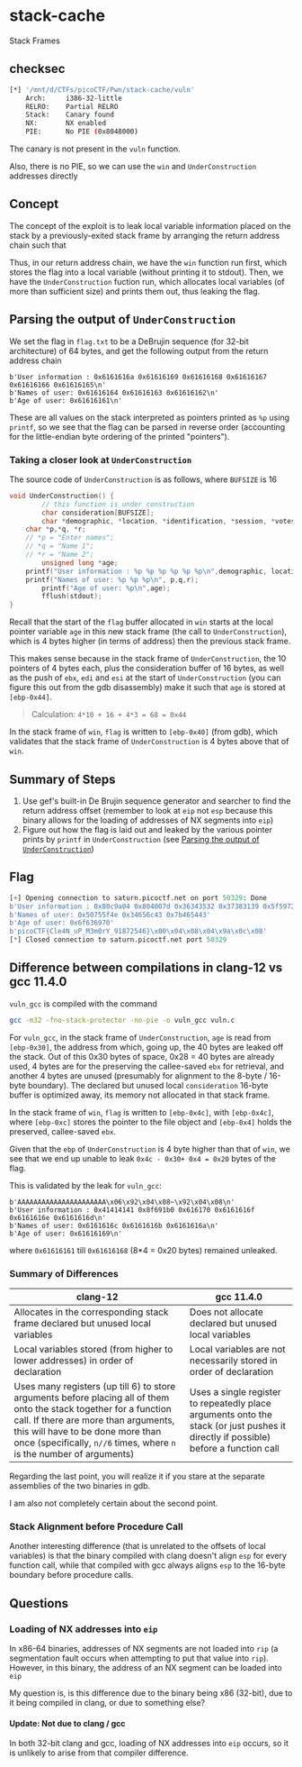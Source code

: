 # stack-cache

Stack Frames

## checksec

```bash
[*] '/mnt/d/CTFs/picoCTF/Pwn/stack-cache/vuln'
    Arch:     i386-32-little
    RELRO:    Partial RELRO
    Stack:    Canary found
    NX:       NX enabled
    PIE:      No PIE (0x8048000)
```

The canary is not present in the `vuln` function. 

Also, there is no PIE, so we can use the `win` and `UnderConstruction` addresses directly

## Concept

The concept of the exploit is to leak local variable information placed on the stack by a previously-exited stack frame by arranging the return address chain such that 

Thus, in our return address chain, we have the `win` function run first, which stores the flag into a local variable (without printing it to stdout). Then, we have the `UnderConstruction` fuction run, which allocates local variables (of more than sufficient size) and prints them out, thus leaking the flag. 

## Parsing the output of `UnderConstruction`

We set the flag in `flag.txt` to be a DeBrujin sequence (for 32-bit architecture) of 64 bytes, and get the following output from the return address chain

```
b'User information : 0x6161616a 0x61616169 0x61616168 0x61616167 0x61616166 0x61616165\n'
b'Names of user: 0x61616164 0x61616163 0x61616162\n'
b'Age of user: 0x61616161\n'
```

These are all values on the stack interpreted as pointers printed as `%p` using `printf`, so we see that the flag can be parsed in reverse order (accounting for the little-endian byte ordering of the printed "pointers"). 

### Taking a closer look at `UnderConstruction`

The source code of `UnderConstruction` is as follows, where `BUFSIZE` is 16

```c
void UnderConstruction() {
        // this function is under construction
        char consideration[BUFSIZE];
        char *demographic, *location, *identification, *session, *votes, *dependents;
	char *p,*q, *r;
	// *p = "Enter names";
	// *q = "Name 1";
	// *r = "Name 2";
        unsigned long *age;
	printf("User information : %p %p %p %p %p %p\n",demographic, location, identification, session, votes, dependents);
	printf("Names of user: %p %p %p\n", p,q,r);
        printf("Age of user: %p\n",age);
        fflush(stdout);
}
```

Recall that the start of the `flag` buffer allocated in `win` starts at the local pointer variable `age` in this new stack frame (the call to `UnderConstruction`), which is 4 bytes higher (in terms of address) then the previous stack frame. 

This makes sense because in the stack frame of `UnderConstruction`, the 10 pointers of 4 bytes each, plus the consideration buffer of 16 bytes, as well as the push of `ebx`, `edi` and `esi` at the start of `UnderConstruction` (you can figure this out from the gdb disassembly) make it such that `age` is stored at `[ebp-0x44]`. 

> Calculation: `4*10 + 16 + 4*3 = 68 = 0x44`

In the stack frame of `win`, `flag` is written to `[ebp-0x40]` (from gdb), which validates that the stack frame of `UnderConstruction` is 4 bytes above that of `win`. 

## Summary of Steps

1. Use gef's built-in De Brujin sequence generator and searcher to find the return address offset (remember to look at `eip` not `esp` because this binary allows for the loading of addresses of NX segments into `eip`)
2. Figure out how the flag is laid out and leaked by the various pointer prints by `printf` in `UnderConstruction` (see [Parsing the output of `UnderConstruction`](#parsing-the-output-of-underconstruction))

## Flag

```python
[+] Opening connection to saturn.picoctf.net on port 50329: Done
b'User information : 0x80c9a04 0x804007d 0x36343532 0x37383139 0x5f597230 0x6d334d5f'
b'Names of user: 0x50755f4e 0x34656c43 0x7b465443'
b'Age of user: 0x6f636970'
b'picoCTF{Cle4N_uP_M3m0rY_91872546}\x00\x04\x08\x04\x9a\x0c\x08'
[*] Closed connection to saturn.picoctf.net port 50329
```

## Difference between compilations in clang-12 vs gcc 11.4.0

`vuln_gcc` is compiled with the command

```bash
gcc -m32 -fno-stack-protector -no-pie -o vuln_gcc vuln.c
```

For `vuln_gcc`, in the stack frame of `UnderConstruction`, `age` is read from `[ebp-0x30]`, the address from which, going up, the 40 bytes are leaked off the stack. Out of this 0x30 bytes of space, 0x28 = 40 bytes are already used, 4 bytes are for the preserving the callee-saved `ebx` for retrieval, and another 4 bytes are unused (presumably for alignment to the 8-byte / 16-byte boundary). The declared but unused local `consideration` 16-byte buffer is optimized away, its memory not allocated in that stack frame. 

In the stack frame of `win`, `flag` is written to `[ebp-0x4c]`, with `[ebp-0x4c]`, where `[ebp-0xc]` stores the pointer to the file object and `[ebp-0x4]` holds the preserved, callee-saved `ebx`. 

Given that the `ebp` of `UnderConstruction` is 4 byte higher than that of `win`, we see that we end up unable to leak `0x4c - 0x30+ 0x4 = 0x20` bytes of the flag. 

This is validated by the leak for `vuln_gcc`: 

```
b'AAAAAAAAAAAAAAAAAAAAAA\x06\x92\x04\x08~\x92\x04\x08\n'
b'User information : 0x41414141 0x8f691b0 0x616170 0x6161616f 0x6161616e 0x6161616d\n'
b'Names of user: 0x6161616c 0x6161616b 0x6161616a\n'
b'Age of user: 0x61616169\n'
```

where `0x61616161` till `0x61616168` (8*4 = 0x20 bytes) remained unleaked. 

### Summary of Differences

| clang-12 | gcc 11.4.0 |
|---------|--------|
| Allocates in the corresponding stack frame declared but unused local variables | Does not allocate declared but unused local variables |
| Local variables stored (from higher to lower addresses) in order of declaration | Local variables are not necessarily stored in order of declaration |
| Uses many registers (up till 6) to store arguments before placing all of them onto the stack together for a function call. If there are more than arguments, this will have to be done more than once (specifically, `n//6` times, where `n` is the number of arguments) | Uses a single register to repeatedly place arguments onto the stack (or just pushes it directly if possible) before a function call |

Regarding the last point, you will realize it if you stare at the separate assemblies of the two binaries in gdb. 

I am also not completely certain about the second point. 

### Stack Alignment before Procedure Call

Another interesting difference (that is unrelated to the offsets of local variables) is that the binary compiled with clang doesn't align `esp` for every function call, while that compiled with gcc always aligns `esp` to the 16-byte boundary before procedure calls. 

## Questions

### Loading of NX addresses into `eip`

In x86-64 binaries, addresses of NX segments are not loaded into `rip` (a segmentation fault occurs when attempting to put that value into `rip`). However, in this binary, the address of an NX segment can be loaded into `eip`

My question is, is this difference due to the binary being x86 (32-bit), due to it being compiled in clang, or due to something else?

#### Update: Not due to clang / gcc

In both 32-bit clang and gcc, loading of NX addresses into `eip` occurs, so it is unlikely to arise from that compiler difference. 